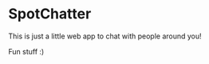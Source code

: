 SpotChatter
===========

This is just a little web app to chat with people around you!

Fun stuff :)
